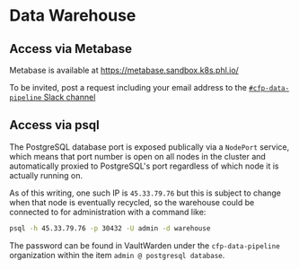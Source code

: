 # Data Warehouse

## Access via Metabase

Metabase is available at <https://metabase.sandbox.k8s.phl.io/>

To be invited, post a request including your email address to the [`#cfp-data-pipeline` Slack channel](https://codeforphilly.org/chat/cfp-data-pipeline)

## Access via psql

The PostgreSQL database port is exposed publically via a `NodePort` service, which means that port number is open on all nodes in the cluster and automatically proxied to PostgreSQL's port regardless of which node it is actually running on.

As of this writing, one such IP is `45.33.79.76` but this is subject to change when that node is eventually recycled, so the warehouse could be connected to for administration with a command like:

```bash
psql -h 45.33.79.76 -p 30432 -U admin -d warehouse
```

The password can be found in VaultWarden under the `cfp-data-pipeline` organization within the item `admin @ postgresql database`.
